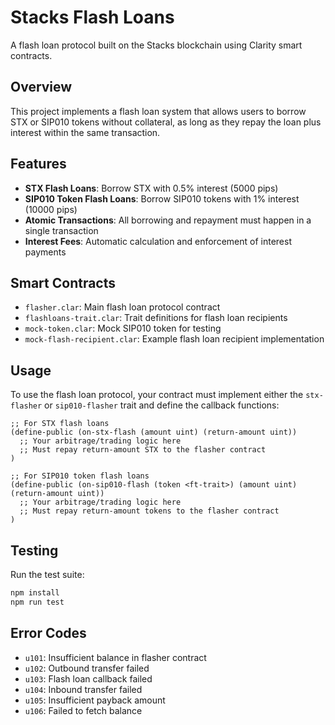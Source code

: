 # Stacks Flash Loans

A flash loan protocol built on the Stacks blockchain using Clarity smart contracts.

## Overview

This project implements a flash loan system that allows users to borrow STX or SIP010 tokens without collateral, as long as they repay the loan plus interest within the same transaction.

## Features

- **STX Flash Loans**: Borrow STX with 0.5% interest (5000 pips)
- **SIP010 Token Flash Loans**: Borrow SIP010 tokens with 1% interest (10000 pips)
- **Atomic Transactions**: All borrowing and repayment must happen in a single transaction
- **Interest Fees**: Automatic calculation and enforcement of interest payments

## Smart Contracts

- `flasher.clar`: Main flash loan protocol contract
- `flashloans-trait.clar`: Trait definitions for flash loan recipients
- `mock-token.clar`: Mock SIP010 token for testing
- `mock-flash-recipient.clar`: Example flash loan recipient implementation

## Usage

To use the flash loan protocol, your contract must implement either the `stx-flasher` or `sip010-flasher` trait and define the callback functions:

```clarity
;; For STX flash loans
(define-public (on-stx-flash (amount uint) (return-amount uint))
  ;; Your arbitrage/trading logic here
  ;; Must repay return-amount STX to the flasher contract
)

;; For SIP010 token flash loans  
(define-public (on-sip010-flash (token <ft-trait>) (amount uint) (return-amount uint))
  ;; Your arbitrage/trading logic here
  ;; Must repay return-amount tokens to the flasher contract
)
```

## Testing

Run the test suite:

```bash
npm install
npm run test
```

## Error Codes

- `u101`: Insufficient balance in flasher contract
- `u102`: Outbound transfer failed
- `u103`: Flash loan callback failed
- `u104`: Inbound transfer failed
- `u105`: Insufficient payback amount
- `u106`: Failed to fetch balance